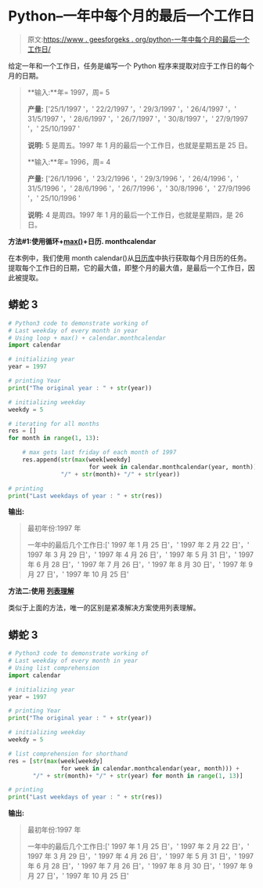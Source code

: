 # Python–一年中每个月的最后一个工作日

> 原文:[https://www . geesforgeks . org/python-一年中每个月的最后一个工作日/](https://www.geeksforgeeks.org/python-last-business-day-of-every-month-in-year/)

给定一年和一个工作日，任务是编写一个 Python 程序来提取对应于工作日的每个月的日期。

> **输入:**年= 1997，周= 5
> 
> **产量:** ['25/1/1997 '，' 22/2/1997 '，' 29/3/1997 '，' 26/4/1997 '，' 31/5/1997 '，' 28/6/1997 '，' 26/7/1997 '，' 30/8/1997 '，' 27/9/1997 '，' 25/10/1997 '
> 
> **说明:** 5 是周五。1997 年 1 月的最后一个工作日，也就是星期五是 25 日。
> 
> **输入:**年= 1996，周= 4
> 
> **产量:** ['26/1/1996 '，' 23/2/1996 '，' 29/3/1996 '，' 26/4/1996 '，' 31/5/1996 '，' 28/6/1996 '，' 26/7/1996 '，' 30/8/1996 '，' 27/9/1996 '，' 25/10/1996 '
> 
> **说明:** 4 是周四。1997 年 1 月的最后一个工作日，也就是星期四，是 26 日。

**方法#1:使用循环+**[**max()**](https://www.geeksforgeeks.org/python-max-function/)**+日历. monthcalendar**

在本例中，我们使用 month calendar()从[日历库](https://www.geeksforgeeks.org/python-calendar-module/)中执行获取每个月日历的任务。提取每个工作日的日期，它的最大值，即整个月的最大值，是最后一个工作日，因此被提取。

## 蟒蛇 3

```py
# Python3 code to demonstrate working of
# Last weekday of every month in year
# Using loop + max() + calendar.monthcalendar
import calendar

# initializing year
year = 1997

# printing Year
print("The original year : " + str(year))

# initializing weekday 
weekdy = 5

# iterating for all months
res = []
for month in range(1, 13):

    # max gets last friday of each month of 1997
    res.append(str(max(week[weekdy] 
                       for week in calendar.monthcalendar(year, month))) +
               "/" + str(month)+ "/" + str(year))

# printing 
print("Last weekdays of year : " + str(res))
```

**输出:**

> 最初年份:1997 年
> 
> 一年中的最后几个工作日:[' 1997 年 1 月 25 日'，' 1997 年 2 月 22 日'，' 1997 年 3 月 29 日'，' 1997 年 4 月 26 日'，' 1997 年 5 月 31 日'，' 1997 年 6 月 28 日'，' 1997 年 7 月 26 日'，' 1997 年 8 月 30 日'，' 1997 年 9 月 27 日'，' 1997 年 10 月 25 日'

**方法二:使用** [**列表理解**](https://www.geeksforgeeks.org/python-list-comprehension-and-slicing/)

类似于上面的方法，唯一的区别是紧凑解决方案使用列表理解。

## 蟒蛇 3

```py
# Python3 code to demonstrate working of
# Last weekday of every month in year
# Using list comprehension
import calendar

# initializing year
year = 1997

# printing Year
print("The original year : " + str(year))

# initializing weekday 
weekdy = 5

# list comprehension for shorthand
res = [str(max(week[weekdy]
               for week in calendar.monthcalendar(year, month))) + 
       "/" + str(month)+ "/" + str(year) for month in range(1, 13)]

# printing 
print("Last weekdays of year : " + str(res))
```

**输出:**

> 最初年份:1997 年
> 
> 一年中的最后几个工作日:[' 1997 年 1 月 25 日'，' 1997 年 2 月 22 日'，' 1997 年 3 月 29 日'，' 1997 年 4 月 26 日'，' 1997 年 5 月 31 日'，' 1997 年 6 月 28 日'，' 1997 年 7 月 26 日'，' 1997 年 8 月 30 日'，' 1997 年 9 月 27 日'，' 1997 年 10 月 25 日'
